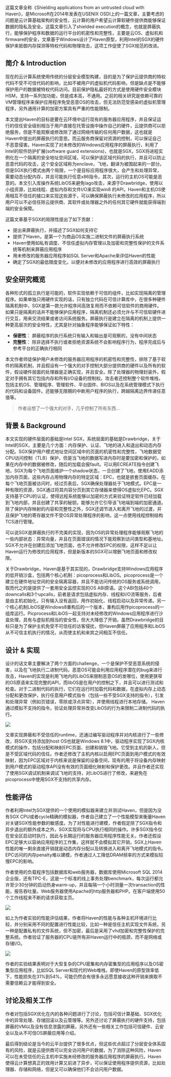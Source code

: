 这篇文章全称《Shielding applications from an untrusted cloud with Haven》，是Microsoft在2014年发表在USENIX OSDI上的一篇文章，主要考虑的问题是云计算基础架构的安全性，云计算的用户希望云计算软硬件提供商能够保证数据的隐私及安全。这篇文章引入了shielded execution的概念，也就是屏蔽执行，能够保护程序和数据的运行平台的机密性和完整性，主要是云OS、虚拟机和firmware的安全，文章基于Windows设计了Haven原型，利用Intel的SGX的硬件保护来抵御内存探测等特权代码和物理攻击，这项工作促使了SGX规范的改进。

## 简介 & Introduction

现在的云计算系统使用传统的分层安全模型构建，目的是为了保护云提供商的特权代码不受不可信代码的影响，比如不被用户的虚拟机代码影响，但是缺点是不能够保护用户的数据被特权代码访问。目前保护隐私最好的方式是使用硬件安全模块HSM，支持一系列加功能，但是成本高，不通用。之前的相关研究是依赖可靠的VM管理程序来保护应用程序免受恶意OS的攻击，但无法防范受感染的虚拟机管理程序，另外通用计算的加密方案具有严重的性能限制。

本文提出Haven的目标是要在云环境中运行现有的服务器应用程序，并且保证运行的信任安全级别相当于用户直接在托管设施中操作自己的硬件，云提供商可以拒绝服务，但是不能观察或修改除了通过网络传输的任何用户数据，这也就是Haven中提出的屏蔽执行的意思。而云服务商保留对资源的控制，可以保证自己不恶意侵害。Haven实现了对未修改的Windows应用程序的屏蔽执行，利用了Intel的软件防护扩展(software guard extensions)，也就是SGX，SGX将进程实例化在一个隔离的安全地址空间区域，可以保护该区域代码的执行，并且可以防止恶意代码的攻击，这个安全区域称为enclave，飞地，翻译为被围起来的一部分。但是SGX执行模式由两个局限，一个是目标应用程序很大，会产生和处理异常，需要动态分配内存，并且可能执行任意x86指令，其次，运行的主机OS可能是恶意的。本文引入库操作系统LibOS来避免lago攻击，来源于Drawbridge，使用以小组资源，比如线程、虚拟内存和文件I/O来实现win8 的API，Haven和主机OS使用相互不信任的接口来实现这些源于，可以确保屏蔽执行未修改的应用程序，所以用户可以不必信任除云提供商、其软件或处理器之外的任何其它硬件就能获得端到端的安全保障。

这篇文章基于SGX的局限性提出了如下贡献：
* 提出来屏蔽执行，并描述了SGX如何支持它
* 提供了Haven，是第一个为商品OS实施二进制文件的屏蔽执行系统
* Haven使用如私有调度、不信任虚拟内存管理以及加密和完整性保护的文件系统等机制来屏蔽应用程序
* 用未修改的服务器应用程序如SQL Server和Apache来评估Haven的性能
* 确定了SGX的最低限度变化，以便对未修改的应用程序进行高效的屏蔽执行

## 安全研究概览
各种形式的孤立执行是可能的，软件实现依赖于可信的组件，比如实现隔离的管理程序。如果单独只用硬件实现的话，只有独立代码在可信计算库中，在很多种硬件隔离机制中，SGX是第一款允许程序间高效复用而不依赖可信软件的商用硬件。如果只是隔离的话并不能够保护应用程序，隔离机制还必须允许与不可信软硬件进行交互，用来交流结果或者访问系统服务。屏蔽执行是建立在隔离的机制上提供一种更高层次的安全特性，尤其是针对抽象程序能够保证如下特性：
* __保密性__： 屏蔽程序的执行系统只有输入和输出是可观察的，没有中间状态
* __完整性__： 除非选择不执行或者拒绝资源系统不会影响程序行为，程序完成后与参考平台的正确执行相同

本文作者师徒保护用户未修改的服务器应用程序的机密性和完整性，排除了基于软件的隔离机制，并且假设有一个强大的对手控制大部分提供商的硬件以及所有的软件，假设硬件层面的处理器是正确实现，并且安全。除了处理器的物理封装外，假定对手拥有其它包括内存和所有I/O设备的控制权。攻击者还控制整个软件堆栈，包括主机OS、管理程序、管理软件、平台固件、BIOS以及在系统管理模式下执行的代码和设备固件。还能够无限期的中断用户程序的执行，跨越隔离边界传递任意值等。

>作者设想了一个强大的对手，几乎控制了所有东西...

## 背景 & Background
本文实现的硬件层面的基础是Intel SGX，系统层面的基础是Drawbridge，关于Intel的SGX，主要是几个方面：内存保护、认证、飞地的进入和退出和动态内存分配。SGX保护用户模式地址空间区域中的页面的机密性和完整性，飞地数据受CPU访问控制（TLB）保护，但是当飞地的数据写进内存时是要加密和保护的，如果在内存中的数据被修改，随后的加载会报fault。可以用ECREATE指令创建飞地，SGX为每个飞地页面维护一个shadow状态，一旦创建了飞地，使用EADD添加内存页面，这些内存占用物理内存的特定区域：EPC，也就是嵌套页面缓存。在每个飞地页面被访问时，经过页表后，SGX确保处理器处于飞地模式。EPC是一种有限的资源，SGX通过将其内容分页到其它存储器来使得OS虚拟化EPC。SGX支持基于CPU的认证，使得远程系统能够以加密的方式来验证特定软件已经加载到飞地内部，并且创建了共享的秘钥，能够允许它引导该飞地端到端的加密通道。除了保护内存映射的内容和完整性之外，SGX还调节进入和离开飞地的过渡，并且保护飞地的寄存器文件不受OS异常处理程序的影响，这一点使用线程控制结构TCS进行管理。

可以说SGX是屏蔽执行的不完美的实现，因为OS的异常处理程序能够观察飞地的一些内部状态：异常向量，并且在页面错误的情况下能观察到访问类型和基地址。SGX不允许在创建后添加飞地页面，也不允许修改EPC的权限，这样不足以让Haven运行为修改的应用程序，但是新版本的SGX可以增删飞地页面和修改权限。

关于Drawbridge，Haven是基于其实现的，Drawbridge支持Windows应用程序的低开销沙盒，包括两个核心机制：picoprocess和LibOS。picoprocess是一个建立在硬件地址空间的安全隔离容器，并且不能访问传统的OS服务或系统调用，取而代之的是提供了一套用安全监控实现的OS ABI原语。这个ABI包括40个downcalls和3个upcalls，前者是请求包括虚拟内存、线程和I/O流等服务，后者是由主机初始化，只有输入没有返回，用作初始化、线程启动以及异常传递。另一个核心机制LibOS是Windows8重构后的一个版本，重构后用作picoprocess的一组库运行。Picprocess和LibOS一起支持对未经修改的Windows应用程序进行沙盒处理，具有与虚拟机相当的安全性，但大大降低了开销，虽然Drawbridge的目标只是为了保护主机免受不可信任的访客侵扰，但Haven屏蔽了应用程序和LibOS从不可信主机执行的情况，从而使主机和来宾之间相互不信任。

## 设计 & 实现

设计的话文章主要解决了两个方面的challenge，一个是保护不受恶意系统的侵害，以及在飞地执行二进制代码，恶意OS可能会利用应用程序潜在的bug来进行攻击，Haven的实现是利用飞地内的LibOS来限制恶意OS的发哪位，使用更狭窄的OS原语来实现完整的API，而libOS是在用户的控制之下，并且可以进行测试和检查。对于二进制代码的执行，它们在运行时加载代码和数据，在虚拟内存上动态分配和更改保护，执行任意用户模式指令（包括一些不受SGX支持的指令），引发和处理异常（例如页错误，零除或浮点异常），并使用线程进行本地存储。 Haven通过模拟不支持的指令，验证处理异常并改变LibOS的行为来限制二进制代码的执行。

![](img/haven1.png)

文章实现屏蔽和不受信任的runtime，还通过编写驱动程序并对内核进行了一些修改，将SGX支持添加到host OS也就是Windows 8.1中，驱动程序实现了SGX内核模式的操作，包括分配和映射EPC页面、创建和销毁飞地。它受到主机的新人，但是不受区域代码的信任。作者还修改了主机内核以启用EPC页面到用户模式的有效映射，因为EPC区域对于内核来说是保留的设备空间，现有的用于将设备内存映射到用户模式的驱动程序API没有有效的页面细化映射和保护更改。并且作者还实现了使用SGX调试机制来调试飞地的支持，对LibOS进行了修改，来避免在picoprocess中使用SGX不支持的共享内存。

## 性能评估
作者利用Intel为SGX提供的一个使用的模拟器来建立并测试Haven，但是因为没有SGX CPU或者cycle精确的模拟器，作者自己建立了一个性能模型来衡量Haven对关键SGX性能参数的敏感度。为了对性能进行建模，作者假定除了SGX指令和异步退出的额外成本之外，SGX实现将与CPU执行相同的操作。许多SGX指令仅在安全区启动时执行，因此与长期运行的服务器应用程序性能无关。作者还假设EPC足够大以容纳应用程序的工作集，这样就不会模拟其它开销，SGX上Haven性能的唯一剩余直接开销就是动态内存分配以及转换进入和离开飞地模式的指令。EPC访问的内存penalty难以建模，作者通过人工降低DRAM频率的方式来模拟较慢EPC的影响。

作者使用的负载程序包括数据库和web服务器，数据库使用Microsoft SQL 2014 企业版，还有TPC-E，这是一个标准的线上事务处理benchmark，每次运行都允许至少30分钟的启动热身warm-up，并且每隔一个小时测量一次transaction的性能，报告吞吐量。Web服务器使用Apache的http服务器和PHP。在客户端使用50个工作线程来不断的请求获取主页。

![](img/haven2.png)

如上为作者实验的性能评估结果，作者将Haven的性能与各种主机环境进行比较，并分别采用不同的配置进行性能比较，比如一种是信任主机实现文件系统，另一种是配置私有的文件系统，但不加密，最后是采用了vhd加密和完整性保护的完整系统。作者验证了服务器的CPU是所有非Haven运行中的瓶颈，而不是网络或存储I/O。

![](img/haven3.png)

作者的实验结果表明对于大型复杂的CPU密集和内存密集型的应用程序以及OS密集型应用程序，比如SQL Server和现代的Web堆栈，即使Haven的原型效率低下，性能损失在31%到54%，可能仍然会有很多永远愿意接收这种开销来换取不需要信赖云才能得到安全。

## 讨论及相关工作

作者对包括SGX优化在内的各种问题进行了讨论，包括可信计算基础、SGX优化中的异常处理、存储回滚以及云管理等。另外还讨论了屏蔽执行的硬件支持，包括屏蔽的VM以及没有信息泄露的屏蔽，另外还有一些相关工作包括可信硬件、云安全以及从不可信OS屏蔽应用等介绍。

最后得到结论是当今的云平台提供了很多优点，但这些优点超过了分层安全体系固有的风险，就是云提供商可以完全访问用户的数据，为了消除这种风险，Haven可以在未受信任的云主机中实施未经修改的服务器应用程序的屏蔽执行。Haven使得云计算想真正的效用计算又前进了异步，可以保证使用程序提供资源，比如处理器、存储和网络，但是又可以确保他们不会访问用户数据。
